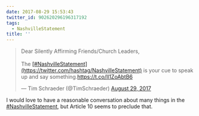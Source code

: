 ```yaml
---
date: 2017-08-29 15:53:43
twitter_id: 902620296196317192
tags:
  - NashvilleStatement
title: ''
---
```


<blockquote class="twitter-tweet"><p lang="en" dir="ltr">Dear Silently Affirming Friends/Church Leaders,<br><br>The <a href="https://twitter.com/hashtag/NashvilleStatement?src=hash&amp;ref_src=twsrc%5Etfw">[#NashvilleStatement](https://twitter.com/hashtag/NashvilleStatement)</a> is your cue to speak up and say something.<a href="https://t.co/Il1ZoAbtB6">https://t.co/Il1ZoAbtB6</a></p>&mdash; Tim Schraeder (@TimSchraeder) <a href="https://twitter.com/TimSchraeder/status/902589598181687296?ref_src=twsrc%5Etfw">August 29, 2017</a></blockquote>
<script async src="https://platform.twitter.com/widgets.js" charset="utf-8"></script>

I would love to have a reasonable conversation about many things in the [#NashvilleStatement](https://twitter.com/hashtag/NashvilleStatement), but Article 10 seems to preclude that.
